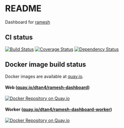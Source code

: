 # README

Dashboard for [ramesh](https://github.com/dtan4/ramesh)

## CI status
[![Build Status](https://travis-ci.org/dtan4/ramesh_dashboard.svg)](https://travis-ci.org/dtan4/ramesh_dashboard)
[![Coverage Status](https://img.shields.io/coveralls/dtan4/ramesh_dashboard.svg)](https://coveralls.io/r/dtan4/ramesh_dashboard)
[![Dependency Status](https://gemnasium.com/dtan4/ramesh_dashboard.svg)](https://gemnasium.com/dtan4/ramesh_dashboard)

## Docker image build status

Docker images are available at [quay.io](https://quay.io).

#### Web ([quay.io/dtan4/ramesh-dashboard](https://quay.io/repository/dtan4/ramesh-dashboard))
[![Docker Repository on Quay.io](https://quay.io/repository/dtan4/ramesh-dashboard/status "Docker Repository on Quay.io")](https://quay.io/repository/dtan4/ramesh-dashboard)

#### Worker ([quay.io/dtan4/ramesh-dashboard-worker](https://quay.io/repository/dtan4/ramesh-dashboard-worker))
[![Docker Repository on Quay.io](https://quay.io/repository/dtan4/ramesh-dashboard-worker/status "Docker Repository on Quay.io")](https://quay.io/repository/dtan4/ramesh-dashboard-worker)

